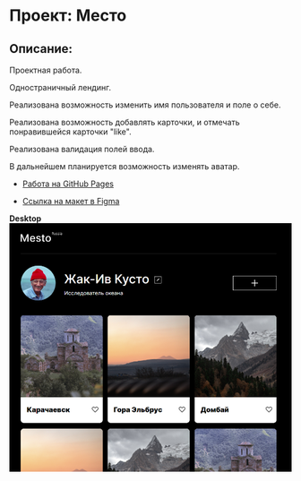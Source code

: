# Проект: Место 

 

## Описание:   

Проектная работа.  

Одностраничный лендинг.   

Реализована возможность изменить имя пользователя и поле о себе.  

Реализована возможность добавлять карточки, и отмечать понравившейся карточки "like".  

Реализована валидация полей ввода.  

В дальнейшем планируется возможность изменять аватар.  
 



* [Работа на GitHub Pages](https://apostaldante.github.io/mesto/)  


* [Ссылка на макет в Figma](https://www.figma.com/file/2cn9N9jSkmxD84oJik7xL7/JavaScript.-Sprint-4?node-id=0%3A1)
  

**Desktop**
![Упс, что-то пошло не так](images/lending.png)  
